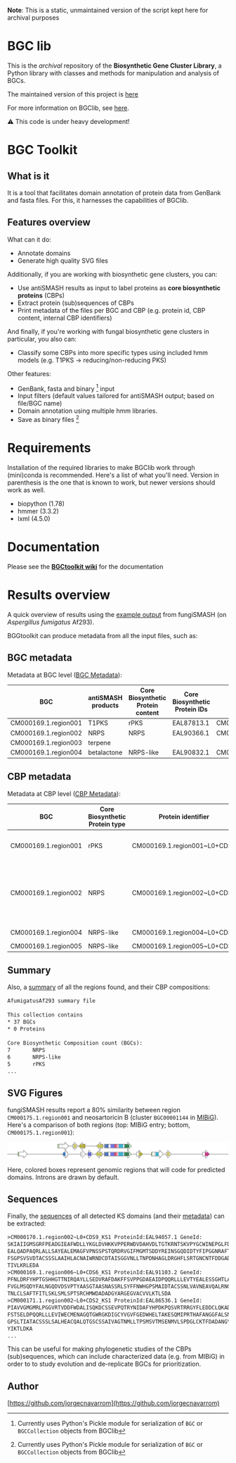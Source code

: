 **Note**: This is a static, unmaintained version of the script kept here for archival purposes

# BGC lib

This is the *archival* repository of the **Biosynthetic Gene Cluster Library**, a Python library with classes and methods for manipulation and analysis of BGCs.

The maintained version of this project is [here](https://github.com/jorgecnavarrom/BGClib)

For more information on BGClib, see [here](./BGClib/Readme.md).

:warning: This code is under heavy development!

# BGC Toolkit

## What is it

It is a tool that facilitates domain annotation of protein data from GenBank and fasta files. For this, it harnesses the capabilities of BGClib.

## Features overview

What can it do:

* Annotate domains
* Generate high quality SVG files

Additionally, if you are working with biosynthetic gene clusters, you can:

* Use antiSMASH results as input to label proteins as **core biosynthetic proteins** (CBPs)
* Extract protein (sub)sequences of CBPs
* Print metadata of the files per BGC and CBP (e.g. protein id, CBP content, internal CBP identifiers)
        
And finally, if you're working with fungal biosynthetic gene clusters in particular, you also can:

* Classify some CBPs into more specific types using included hmm models (e.g. T1PKS -> reducing/non-reducing PKS)

Other features:

* GenBank, fasta and binary [^1] input 
* Input filters (default values tailored for antiSMASH output; based on file/BGC name)
* Domain annotation using multiple hmm libraries.
* Save as binary files [^1]

[^1]: Currently uses Python's Pickle module for serialization of `BGC` or `BGCCollection` objects from BGClib

# Requirements

Installation of the required libraries to make BGClib work through (mini)conda is recommended. Here's a list of what you'll need. Version in parenthesis is the one that is known to work, but newer versions should work as well.

* biopython (1.78)
* hmmer (3.3.2)
* lxml (4.5.0)

# Documentation

Please see the **[BGCtoolkit wiki](https://github.com/jorgecnavarrom/BGClib/wiki)** for the documentation

# Results overview

A quick overview of results using the [example output](https://fungismash.secondarymetabolites.org/upload/fungal-example/index.html) from fungiSMASH (on _Aspergillus fumigatus_ Af293).

BGGtoolkit can produce metadata from all the input files, such as:

## BGC metadata

Metadata at BGC level ([BGC Metadata](examples/AfumigatusAf293.metadata.BGCs.tsv)):

| BGC | antiSMASH products | Core Biosynthetic Protein content | Core Biosynthetic Protein IDs | Core Biosynthetic Protein Identifiers | Metabolites |
| --- | ------------------ | --------------------------------- | ----------------------------- | ------------------------------------- | ----------- |
| CM000169.1.region001 | T1PKS | rPKS | EAL87813.1 | CM000169.1.region001~L0+CDS7 |
| CM000169.1.region002 | NRPS | NRPS | EAL90366.1 | CM000169.1.region002~L0+CDS8 |
| CM000169.1.region003 | terpene |  |  |  |
| CM000169.1.region004 | betalactone | NRPS-like | EAL90832.1 | CM000169.1.region004~L0+CDS5 |


## CBP metadata

Metadata at CBP level ([CBP Metadata](examples/AfumigatusAf293.metadata.CBPs.tsv)):

| BGC | Core Biosynthetic Protein type | Protein identifier | Protein Id | Gene Id | Domain architecture |
| --- | ------------------------------ | ------------------ | ---------- | ------- | ------------------- |
| CM000169.1.region001 | rPKS | CM000169.1.region001~L0+CDS7 | EAL87813.1 | | `KS \| KS_C \| KS_Ce \| AT \| DH \| CMeT \| KR \| T/ACP >` |
|CM000169.1.region002 |NRPS | CM000169.1.region002~L0+CDS8 | EAL90366.1 | | `A \| T/ACP \| C \| C \| A \| C \| A \| T/ACP \| C \| A \| T/ACP \| C \| C \| T/ACP \| C \| T/ACP >` |
| CM000169.1.region004 | NRPS-like | CM000169.1.region004~L0+CDS5 | EAL90832.1 | | `DMAP_binding \| A \| A >` |
| CM000169.1.region005 | NRPS-like | CM000169.1.region005~L0+CDS9 | EAL91049.1 | | `A \| A_C >` |

## Summary

Also, a [summary](examples/AfumigatusAf293.metadata.summary.txt) of all the regions found, and their CBP compositions:

```
AfumigatusAf293 summary file

This collection contains
* 37 BGCs
* 0 Proteins

Core Biosynthetic Composition count (BGCs):
7       NRPS
6       NRPS-like
5       rPKS
...
```

## SVG Figures

fungiSMASH results report a 80% similarity between region `CM000175.1.region001` and neosartoricin B (cluster `BGC00001144` in [MIBiG](https://mibig.secondarymetabolites.org/repository/BGC0001144/index.html#r1c1)). Here's a comparison of both regions (top: MIBiG entry; bottom, `CM000175.1.region001`):

![neosartoricin](examples/neosartoricin_gcf.svg)

Here, colored boxes represent genomic regions that will code for predicted domains. Introns are drawn by default.

## Sequences

Finally, the [sequences](examples/all_KS_domains.fasta) of all detected KS domains (and their [metadata](examples/all_KS_domains.fasta.metadata.tsv)) can be extracted:

```
>CM000170.1.region002~L0+CDS9_KS1 ProteinId:EAL94057.1 GeneId:
SKIAIIGMSGRFPEADGIEAFWDLLYKGLDVHKKVPPERWDVDAHVDLTGTKRNTSKVPYGCWINEPGLFDARFFNMSPR
EALQADPAQRLALLSAYEALEMAGFVPNSSPSTQRDRVGIFMGMTSDDYREINSGQDIDTYFIPGGNRAFTPGRINYYFK
FSGPSVSVDTACSSSLAAIHLACNAIWRNDCDTAISGGVNLLTNPDNHAGLDRGHFLSRTGNCNTFDDGADGYCRADGVG
TIVLKRLEDA
>CM000169.1.region006~L0+CDS6_KS1 ProteinId:EAL91103.2 GeneId:
PFNLDRFYHPTGSHHGTTNIRQAYLLSEDVRAFDAKFFSVPPGDAEAIDPQQRLLLEVTYEALESSGHTLADLSNSNTGA
FVGLMSQDYFALNGQDVDSVPTYAASGTAASNASSRLSYFFNWHGPSMAIDTACSSNLVAVNEAVQALRNGTSRVAVACG
TNLCLSAFTFITLSKLSMLSPTSRCHMWDADADGYARGEGVACVVLKTLSDA
>CM000171.1.region002~L0+CDS2_KS1 ProteinId:EAL86536.1 GeneId:
PIAVVGMGMRLPGGVRTVDDFWDALISQKDCSSEVPQTRYNIDAFYHPDKPQSVRTRRGYFLEDDCLQKADTNFLQWIPG
FSTSELDPQQRLLLEVIWECMENAGQTGWRGKDIGCYVGVFGEDWHELTAKESQMIPRTHAFANGGFALSNRVSFEFDLK
GPSLTIATACSSSLSALHEACQALQTGSCSSAIVAGTNMLLTPSMSVTMSENMVLSPDGLCKTFDADANGYARGEAVNAV
YIKTLDKA
...
```

This can be useful for making phylogenetic studies of the CBPs (sub)sequences, which can include characterized data (e.g. from MIBiG) in order to to study evolution and de-replicate BGCs for prioritization.

## Author

[https://github.com/jorgecnavarrom](https://github.com/jorgecnavarrom)
